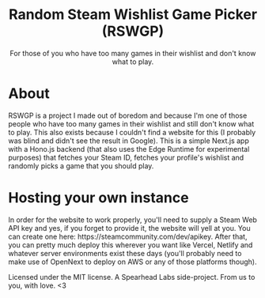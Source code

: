 <h1 align="center">
  Random Steam Wishlist Game Picker (RSWGP)
</h1>
<p align="center">
  For those of you who have too many games in their wishlist and don't know what to play.
</p>

<h1>About</h1>
<p>
  RSWGP is a project I made out of boredom and because I'm one of those people who have too many games in their wishlist and still don't know what to play. This also exists because I couldn't find a website for this (I         probably was blind and didn't see the result in Google). This is a simple Next.js app with a Hono.js backend (that also uses the Edge Runtime for experimental purposes) that fetches your Steam ID, fetches your profile's wishlist and randomly picks a game that you should play.
</p>

<h1>Hosting your own instance</h1>
<p>
  In order for the website to work properly, you'll need to supply a Steam Web API key and yes, if you forget to provide it, the website will yell at you. You can create one here: https://steamcommunity.com/dev/apikey.
  After that, you can pretty much deploy this wherever you want like Vercel, Netlify and whatever server environments exist these days (you'll probably need to make use of OpenNext to deploy on AWS or any of those platforms though).
</p>

<p>
  Licensed under the MIT license. A Spearhead Labs side-project. From us to you, with love. <3
</p>
